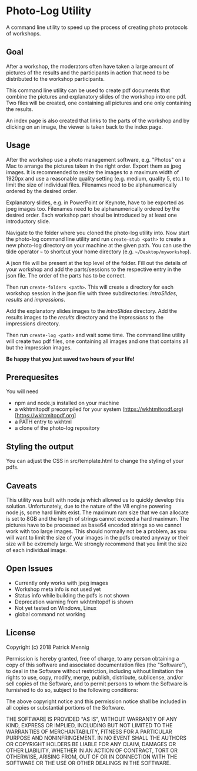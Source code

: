 # Photo-Log Utility

A command line utility to speed up the process of creating photo protocols of
workshops.

## Goal

After a workshop, the moderators often have taken a large amount of pictures
of the results and the participants in action that need to be distributed
to the workshop participants.

This command line utility can be used to create pdf documents that combine
the pictures and explanatory slides of the workshop into one pdf.
Two files will be created, one containing all pictures and one only containing
the results.

An index page is also created that links to the parts of the workshop and by
clicking on an image, the viewer is taken back to the index page.

## Usage

After the workshop use a photo management software, e.g. "Photos" on a Mac
to arrange the pictures taken in the right order. Export them as jpeg images.
It is recommended to resize the images to a maximum width of 1920px and use
a reasonable quality setting (e.g. medium, quality 5, etc.) to limit the
size of individual files.
Filenames need to be alphanumerically ordered by the desired order.

Explanatory slides, e.g. in PowerPoint or Keynote, have to be exported as jpeg images too. Filenames need to be alphanumerically ordered by the desired order. Each workshop part shoul be introduced by at least one introductory slide.

Navigate to the folder where you cloned the photo-log utility into.
Now start the photo-log command line utility  and run ```create-stub <path>``` to
create a new photo-log directory on your machine at the given path. You can use the tilde operator ```~``` to shortcut your home directory (e.g. ```~/Desktop/myworkshop```).

A json file will be present at the top level of the folder. Fill out the details of
your workshop and add the parts/sessions to the respective entry in the json file. The order of the parts has to be correct.

Then run ```create-folders <path>```. This will create a directory for each workshop
session in the json file with three subdirectories: *introSlides*, *results* and *impressions*.

Add the explanatory slides images to the *introSlides* directory.
Add the results images to the *results* directory and the *impressions* to the impressions directory.

Then run ```create-log <path>``` and wait some time. The command line utility will
create two pdf files, one containing all images and one that contains all but the impression images.

**Be happy that you just saved two hours of your life!**


## Prerequesites

You will need

- npm and node.js installed on your machine
- a wkhtmltopdf precompiled for your system (https://wkhtmltopdf.org)[https://wkhtmltopdf.org]
- a PATH entry to wkhtml
- a clone of the photo-log repository


## Styling the output

You can adjust the CSS in src/template.html to change the styling of your pdfs.



## Caveats

This utility was built with node.js which allowed us to quickly develop this solution.
Unfortunately, due to the nature of the V8 engine powering node.js, some hard limits
exist. The maximum ram size that we can allocate is set to 8GB and the length of strings
cannot exceed a hard maximum. The pictures have to be processed as base64 encoded strings
so we cannot work with too large images. This should normally not be a problem, as
you will want to limit the size of your images in the pdfs created anyway or their size
will be extremely large. We strongly recommend that you limit the size of each individual image.


## Open Issues

- Currently only works with jpeg images
- Workshop meta info is not used yet
- Status info while building the pdfs is not shown
- Deprecation warning from wkhtmltopdf is shown
- Not yet tested on Windows, Linux
- global command not working

## License

Copyright (c) 2018 Patrick Mennig

Permission is hereby granted, free of charge, to any person obtaining
a copy of this software and associated documentation files (the
"Software"), to deal in the Software without restriction, including
without limitation the rights to use, copy, modify, merge, publish,
distribute, sublicense, and/or sell copies of the Software, and to
permit persons to whom the Software is furnished to do so, subject to
the following conditions:

The above copyright notice and this permission notice shall be
included in all copies or substantial portions of the Software.

THE SOFTWARE IS PROVIDED "AS IS", WITHOUT WARRANTY OF ANY KIND,
EXPRESS OR IMPLIED, INCLUDING BUT NOT LIMITED TO THE WARRANTIES OF
MERCHANTABILITY, FITNESS FOR A PARTICULAR PURPOSE AND
NONINFRINGEMENT. IN NO EVENT SHALL THE AUTHORS OR COPYRIGHT HOLDERS BE
LIABLE FOR ANY CLAIM, DAMAGES OR OTHER LIABILITY, WHETHER IN AN ACTION
OF CONTRACT, TORT OR OTHERWISE, ARISING FROM, OUT OF OR IN CONNECTION
WITH THE SOFTWARE OR THE USE OR OTHER DEALINGS IN THE SOFTWARE.
